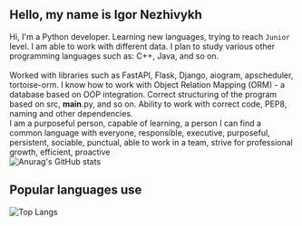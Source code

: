 ## Hello, my name is Igor Nezhivykh
Hi, I'm a Python developer. Learning new languages, trying to reach `Junior` level. I am able to work with different data. I plan to study various other programming languages ​​such as: C++, Java, and so on.<br><br>Worked with libraries such as FastAPI, Flask, Django, aiogram, apscheduler, tortoise-orm. I know how to work with Object Relation Mapping (ORM) - a database based on OOP integration. Correct structuring of the program based on src, __main__.py, and so on.
Ability to work with correct code, PEP8, naming and other dependencies.<br>
I am a purposeful person, capable of learning, a person I can find a common language with everyone, responsible, executive, purposeful, persistent, sociable, punctual, able to work in a team, strive for professional growth, efficient, proactive<br>
![Anurag's GitHub stats](https://github-readme-stats.vercel.app/api?username=ymoth&show_icons=true&theme=dracula)
<br>
## Popular languages use
![Top Langs](https://github-readme-stats.vercel.app/api/top-langs/?username=ymoth&layout=compact&theme=dracula)
